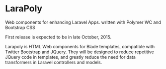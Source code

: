 # LaraPoly
Web components for enhancing Laravel Apps. written with Polymer WC and Bootstrap CSS

First release is expected to be in late October, 2015.

Larapoly is HTML Web components for Blade templates, compatible with Twitter Bootstrap and JQuery. They will be designed to reduce repetitive JQuery code in templates, and greatly reduce the need for data transformers in Laravel controllers and models.

